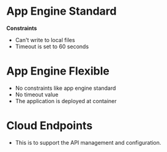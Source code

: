 # App Engine Standard

<b>Constraints</b>

- Can't write to local files
- Timeout is set to 60 seconds

# App Engine Flexible

- No constraints like app engine standard
- No timeout value
- The application is deployed at container

# Cloud Endpoints

- This is to support the API management and configuration.

